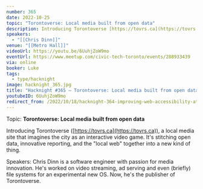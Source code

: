 ```yaml
---
number: 365
date: 2022-10-25
topic: "Torontoverse: Local media built from open data"
description: Introducing Torontoverse [https://tovrs.ca](https://tovrs.ca), a local media site that imagines the city as an interactive video game. It's stitching open data, innovative reporting, and the ‘local web’ together into a new kind of thing.
speakers:
  - "[[Chris Dinn]]"
venue: "[[Metro Hall]]"
videoUrl: https://youtu.be/6UuhjZoW9mo
eventUrl: https://www.meetup.com/civic-tech-toronto/events/288933439
via: online
booker: Luke
tags:
  - type/hacknight
image: hacknight_365.jpg
title: "Hacknight #365 – Torontoverse: Local media built from open data"
youtubeID: 6UuhjZoW9mo
redirect_from: /2022/10/18/hacknight-364-improving-web-accessibility-at-the-scale-of-a-government-with-david-cox/
---
```


Topic:
**Torontoverse: Local media built from open data**

Introducing Torontoverse ([https://tovrs.ca](https://tovrs.ca)), a local media site that imagines the city as an interactive video game. It's stitching open data, innovative reporting, and the "local web" together into a new kind of thing.

Speakers:
Chris Dinn is a software engineer with passion for media innovation. He's worked on video streaming, ad serving and even (briefly) file systems for an experimental new OS. Now, he's the publisher of Torontoverse.
